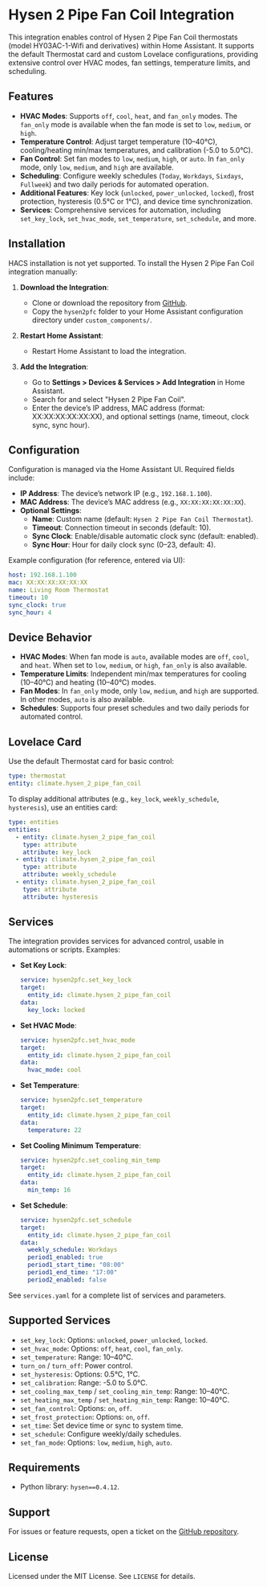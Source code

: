 # Hysen 2 Pipe Fan Coil Integration

This integration enables control of Hysen 2 Pipe Fan Coil thermostats (model HY03AC-1-Wifi and derivatives) within Home Assistant. It supports the default Thermostat card and custom Lovelace configurations, providing extensive control over HVAC modes, fan settings, temperature limits, and scheduling.

## Features

- **HVAC Modes**: Supports `off`, `cool`, `heat`, and `fan_only` modes. The `fan_only` mode is available when the fan mode is set to `low`, `medium`, or `high`.
- **Temperature Control**: Adjust target temperature (10–40°C), cooling/heating min/max temperatures, and calibration (-5.0 to 5.0°C).
- **Fan Control**: Set fan modes to `low`, `medium`, `high`, or `auto`. In `fan_only` mode, only `low`, `medium`, and `high` are available.
- **Scheduling**: Configure weekly schedules (`Today`, `Workdays`, `Sixdays`, `Fullweek`) and two daily periods for automated operation.
- **Additional Features**: Key lock (`unlocked`, `power_unlocked`, `locked`), frost protection, hysteresis (0.5°C or 1°C), and device time synchronization.
- **Services**: Comprehensive services for automation, including `set_key_lock`, `set_hvac_mode`, `set_temperature`, `set_schedule`, and more.

## Installation

HACS installation is not yet supported. To install the Hysen 2 Pipe Fan Coil integration manually:

1. **Download the Integration**:
   - Clone or download the repository from [GitHub](https://github.com/uspass/hysen2pfc).
   - Copy the `hysen2pfc` folder to your Home Assistant configuration directory under `custom_components/`.

2. **Restart Home Assistant**:
   - Restart Home Assistant to load the integration.

3. **Add the Integration**:
   - Go to **Settings > Devices & Services > Add Integration** in Home Assistant.
   - Search for and select "Hysen 2 Pipe Fan Coil".
   - Enter the device’s IP address, MAC address (format: XX:XX:XX:XX:XX:XX), and optional settings (name, timeout, clock sync, sync hour).

## Configuration

Configuration is managed via the Home Assistant UI. Required fields include:

- **IP Address**: The device’s network IP (e.g., `192.168.1.100`).
- **MAC Address**: The device’s MAC address (e.g., `XX:XX:XX:XX:XX:XX`).
- **Optional Settings**:
  - **Name**: Custom name (default: `Hysen 2 Pipe Fan Coil Thermostat`).
  - **Timeout**: Connection timeout in seconds (default: 10).
  - **Sync Clock**: Enable/disable automatic clock sync (default: enabled).
  - **Sync Hour**: Hour for daily clock sync (0–23, default: 4).

Example configuration (for reference, entered via UI):

```yaml
host: 192.168.1.100
mac: XX:XX:XX:XX:XX:XX
name: Living Room Thermostat
timeout: 10
sync_clock: true
sync_hour: 4
```

## Device Behavior

- **HVAC Modes**: When fan mode is `auto`, available modes are `off`, `cool`, and `heat`. When set to `low`, `medium`, or `high`, `fan_only` is also available.
- **Temperature Limits**: Independent min/max temperatures for cooling (10–40°C) and heating (10–40°C) modes.
- **Fan Modes**: In `fan_only` mode, only `low`, `medium`, and `high` are supported. In other modes, `auto` is also available.
- **Schedules**: Supports four preset schedules and two daily periods for automated control.

## Lovelace Card

Use the default Thermostat card for basic control:

```yaml
type: thermostat
entity: climate.hysen_2_pipe_fan_coil
```

To display additional attributes (e.g., `key_lock`, `weekly_schedule`, `hysteresis`), use an entities card:

```yaml
type: entities
entities:
  - entity: climate.hysen_2_pipe_fan_coil
    type: attribute
    attribute: key_lock
  - entity: climate.hysen_2_pipe_fan_coil
    type: attribute
    attribute: weekly_schedule
  - entity: climate.hysen_2_pipe_fan_coil
    type: attribute
    attribute: hysteresis
```

## Services

The integration provides services for advanced control, usable in automations or scripts. Examples:

- **Set Key Lock**:
  ```yaml
  service: hysen2pfc.set_key_lock
  target:
    entity_id: climate.hysen_2_pipe_fan_coil
  data:
    key_lock: locked
  ```

- **Set HVAC Mode**:
  ```yaml
  service: hysen2pfc.set_hvac_mode
  target:
    entity_id: climate.hysen_2_pipe_fan_coil
  data:
    hvac_mode: cool
  ```

- **Set Temperature**:
  ```yaml
  service: hysen2pfc.set_temperature
  target:
    entity_id: climate.hysen_2_pipe_fan_coil
  data:
    temperature: 22
  ```

- **Set Cooling Minimum Temperature**:
  ```yaml
  service: hysen2pfc.set_cooling_min_temp
  target:
    entity_id: climate.hysen_2_pipe_fan_coil
  data:
    min_temp: 16
  ```

- **Set Schedule**:
  ```yaml
  service: hysen2pfc.set_schedule
  target:
    entity_id: climate.hysen_2_pipe_fan_coil
  data:
    weekly_schedule: Workdays
    period1_enabled: true
    period1_start_time: "08:00"
    period1_end_time: "17:00"
    period2_enabled: false
  ```

See `services.yaml` for a complete list of services and parameters.

## Supported Services

- `set_key_lock`: Options: `unlocked`, `power_unlocked`, `locked`.
- `set_hvac_mode`: Options: `off`, `heat`, `cool`, `fan_only`.
- `set_temperature`: Range: 10–40°C.
- `turn_on` / `turn_off`: Power control.
- `set_hysteresis`: Options: 0.5°C, 1°C.
- `set_calibration`: Range: -5.0 to 5.0°C.
- `set_cooling_max_temp` / `set_cooling_min_temp`: Range: 10–40°C.
- `set_heating_max_temp` / `set_heating_min_temp`: Range: 10–40°C.
- `set_fan_control`: Options: `on`, `off`.
- `set_frost_protection`: Options: `on`, `off`.
- `set_time`: Set device time or sync to system time.
- `set_schedule`: Configure weekly/daily schedules.
- `set_fan_mode`: Options: `low`, `medium`, `high`, `auto`.

## Requirements

- Python library: `hysen==0.4.12`.

## Support

For issues or feature requests, open a ticket on the [GitHub repository](https://github.com/uspass/hysen2pfc/issues).

## License

Licensed under the MIT License. See `LICENSE` for details.
